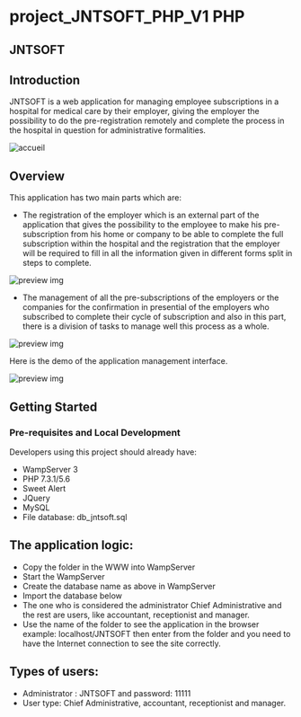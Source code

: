 # project_JNTSOFT_PHP_V1 PHP 


JNTSOFT
-----

## Introduction

JNTSOFT is a web application for managing employee subscriptions in a hospital for medical care by their employer, giving the employer the possibility to do the pre-registration remotely and complete the process in the hospital in question for administrative formalities.

![accueil](https://user-images.githubusercontent.com/111361566/194839746-a7ce4070-75ba-4bd1-9f19-7de76ac8c490.PNG)

## Overview

This application has two main parts which are:
-	The registration of the employer which is an external part of the application that gives the possibility to the employee to make his pre-subscription from his home or company to be able to complete the full subscription within the hospital and the registration that the employer will be required to fill in all the information given in different forms split in steps to complete.

![preview img](/employeur.PNG)

-	The management of all the pre-subscriptions of the employers or the companies for the confirmation in presential of the employers who subscribed to complete their cycle of subscription and also in this part, there is a division of tasks to manage well this process as a whole.

![preview img](/gestion.PNG)


Here is the demo of the application management interface. 

![preview img](/demo.PNG)


## Getting Started

### Pre-requisites and Local Development

Developers using this project should already have:

- WampServer 3
- PHP 7.3.1/5.6
- Sweet Alert
- JQuery
- MySQL
- File database: db_jntsoft.sql

## The application logic:

- Copy the folder in the WWW into WampServer
- Start the WampServer
- Create the database name as above in WampServer
- Import the database below
- The one who is considered the administrator Chief Administrative and the rest are users, like accountant, receptionist and manager.
- Use the name of the folder to see the application in the browser example: localhost/JNTSOFT then enter from the folder and you need to have the Internet connection to see the site correctly.
  
## Types of users:

- Administrator : JNTSOFT and password: 11111
- User type: Chief Administrative, accountant, receptionist and manager.
